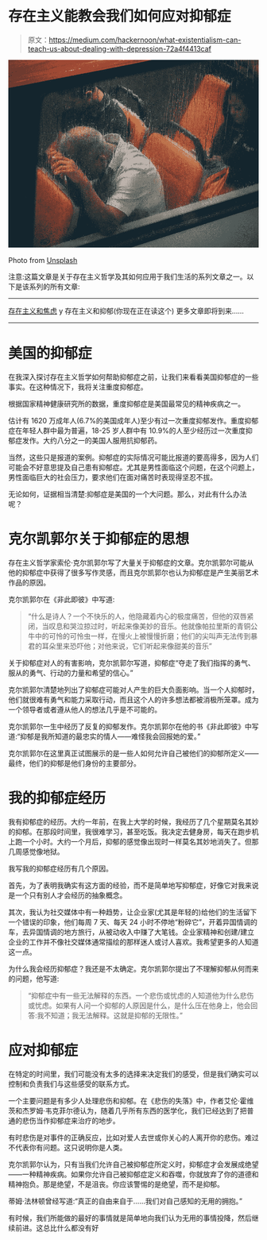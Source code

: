 # 存在主义能教会我们如何应对抑郁症

> 原文：<https://medium.com/hackernoon/what-existentialism-can-teach-us-about-dealing-with-depression-72a4f4413caf>

![](img/2cf0bdaa0079c63198a830042efa932e.png)

Photo from [Unsplash](https://unsplash.com/photos/iNsKPCS-Z5g)

注意:这篇文章是关于存在主义哲学及其如何应用于我们生活的系列文章之一。以下是该系列的所有文章:
_ _ _ _ _ _ _ _ _ _ _ _ _ _ _ _ _ _ _ _ _ _ _ _ _ _ _ _ _ _
[存在主义和焦虑](https://hackernoon.com/what-existentialism-can-teach-us-about-dealing-with-anxiety-2013b3834ea2) y
存在主义和抑郁(你现在正在读这个)
更多文章即将到来……
_ _ _ _ _ _ _ _ _ _ _ _ _ _ _ _ _ _ _ _ _ _ _ _ _ _ _ _ _ _ _ _ _ _ _ _ _ _

# 美国的抑郁症

在我深入探讨存在主义哲学如何帮助抑郁症之前，让我们来看看美国抑郁症的一些事实。在这种情况下，我将关注重度抑郁症。

根据国家精神健康研究所的数据，重度抑郁症是美国最常见的精神疾病之一。

估计有 1620 万成年人(6.7%的美国成年人)至少有过一次重度抑郁发作。重度抑郁症在年轻人群中最为普遍，18-25 岁人群中有 10.9%的人至少经历过一次重度抑郁症发作。大约八分之一的美国人服用抗抑郁药。

当然，这些只是报道的案例。抑郁症的实际情况可能比报道的要高得多，因为人们可能会不好意思提及自己患有抑郁症。尤其是男性面临这个问题，在这个问题上，男性面临巨大的社会压力，要求他们在面对痛苦时表现得坚忍不拔。

无论如何，证据相当清楚:抑郁症是美国的一个大问题。那么，对此有什么办法呢？

# 克尔凯郭尔关于抑郁症的思想

存在主义哲学家索伦·克尔凯郭尔写了大量关于抑郁症的文章。克尔凯郭尔可能从他的抑郁症中获得了很多写作灵感，而且克尔凯郭尔也认为抑郁症是产生美丽艺术作品的原因。

克尔凯郭尔在《非此即彼》中写道:

> “什么是诗人？一个不快乐的人，他隐藏着内心的极度痛苦，但他的双唇紧闭，当叹息和哭泣掠过时，听起来像美妙的音乐。他就像帕拉里斯的青铜公牛中的可怜的可怜虫一样，在慢火上被慢慢折磨；他们的尖叫声无法传到暴君的耳朵里来恐吓他；对他来说，它们听起来像甜美的音乐”

关于抑郁症对人的有害影响，克尔凯郭尔写道，抑郁症“夺走了我们指挥的勇气、服从的勇气、行动的力量和希望的信心。”

克尔凯郭尔清楚地列出了抑郁症可能对人产生的巨大负面影响。当一个人抑郁时，他们就很难有勇气和能力采取行动，而且这个人的许多想法都被消极所笼罩。成为一个领导者或者遵从他人的想法几乎是不可能的。

克尔凯郭尔一生中经历了反复的抑郁发作。克尔凯郭尔在他的书《非此即彼》中写道:“抑郁是我所知道的最忠实的情人——难怪我会回报她的爱。”

克尔凯郭尔在这里真正试图展示的是一些人如何允许自己被他们的抑郁所定义——最终，他们的抑郁是他们身份的主要部分。

# 我的抑郁症经历

我有抑郁症的经历。大约一年前，在我上大学的时候，我经历了几个星期莫名其妙的抑郁。在那段时间里，我很难学习，甚至吃饭。我决定去健身房，每天在跑步机上跑一个小时。大约一个月后，抑郁的感觉像出现时一样莫名其妙地消失了。但那几周感觉像地狱。

我写我的抑郁症经历有几个原因。

首先，为了表明我确实有这方面的经验，而不是简单地写抑郁症，好像它对我来说是一个只有别人才会经历的抽象概念。

其次，我认为社交媒体中有一种趋势，让企业家(尤其是年轻的)给他们的生活留下一个错误的印象，他们每周 7 天、每天 24 小时不停地“粉碎它”，开着异国情调的车，去异国情调的地方旅行，从被动收入中赚了大笔钱。企业家精神和创建/建立企业的工作并不像社交媒体通常描绘的那样迷人或讨人喜欢。我希望更多的人知道这一点。

为什么我会经历抑郁症？我还是不太确定。克尔凯郭尔提出了不理解抑郁从何而来的问题，他写道:

> “抑郁症中有一些无法解释的东西。一个悲伤或忧虑的人知道他为什么悲伤或忧虑。如果有人问一个抑郁的人原因是什么，是什么压在他身上，他会回答:我不知道；我无法解释。这就是抑郁的无限性。”

# 应对抑郁症

在特定的时间里，我们可能没有太多的选择来决定我们的感受，但是我们确实可以控制和负责我们与这些感受的联系方式。

一个主要问题是有多少人处理悲伤和抑郁。在《悲伤的失落》中，作者艾伦·霍维茨和杰罗姆·韦克菲尔德认为，随着几乎所有东西的医学化，我们已经达到了把普通的悲伤当作抑郁症来治疗的地步。

有时悲伤是对事件的正确反应，比如对爱人去世或你关心的人离开你的悲伤。难过不代表你有问题。这只说明你是人类。

克尔凯郭尔认为，只有当我们允许自己被抑郁症所定义时，抑郁症才会发展成绝望——一种精神疾病。如果你允许自己被抑郁症定义和吞噬，你就放弃了你的道德和精神抱负。那是绝望，不是沮丧。你应该警惕的是绝望，而不是抑郁。

蒂姆·法林顿曾经写道:“真正的自由来自于……我们对自己感知的无用的拥抱。”

有时候，我们所能做的最好的事情就是简单地向我们认为无用的事情投降，然后继续前进。这总比什么都没有好